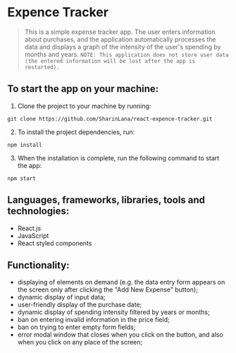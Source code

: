 # Expence Tracker

> This is a simple expense tracker app.
The user enters information about purchases, and the application automatically processes the data and displays a graph of the intensity of the user's spending by months and years.
`NOTE: This application does not store user data (the entered information will be lost after the app is restarted).`

## To start the app on your machine:

1. Clone the project to your machine by running:

```
git clone https://github.com/SharinLana/react-expence-tracker.git
```

2. To install the project dependencies, run:

```
npm install
```

3. When the installation is complete, run the following command to start the app:

```
npm start
```

## Languages, frameworks, libraries, tools and technologies:
+ React.js 
+ JavaScript
+ React styled components


## Functionality:

- displaying of elements on demand (e.g. the data entry form appears on the screen only after clicking the "Add New Expense" button);
- dynamic display of input data;
- user-friendly display of the purchase date;
- dynamic display of spending intensity filtered by years or months;
- ban on entering invalid information in the price field;
- ban on trying to enter empty form fields;
- error modal window that closes when you click on the button, and also when you click on any place of the screen;



